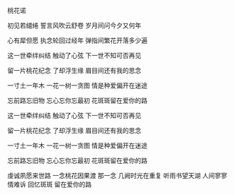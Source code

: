桃花诺


初见若缱绻 誓言风吹云舒卷
岁月间问今夕又何年

心有犀但愿 执念轮回过经年
弹指间繁花开落多少遍

这一世牵绊纠结 触动了心弦
下一世不知可否再见

留一片桃花纪念 了却浮生缘
眉目间还有我的思念

一寸土一年木 一花一树一贪图
情是种爱偏开在迷途

忘前路忘旧物 忘心忘你忘最初
花斑斑留在爱你的路

这一世牵绊纠结 触动了心弦
下一世不知可否再见

留一片桃花纪念 了却浮生缘
眉目间还有我的思念

一寸土一年木 一花一树一贪图
情是种爱偏开在迷途

忘前路忘旧物 忘心忘你忘最初
花斑斑留在爱你的路

虔诚夙愿来世路 一念桃花因果渡
那一念 几阙时光在重复
听雨书望天湖 人间寥寥情难诉
回忆斑斑 留在爱你的路
